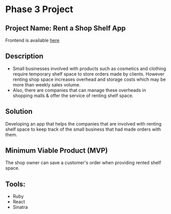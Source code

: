 # Phase 3 Project

## Project Name: Rent a Shop Shelf App

Frontend is available [here](https://github.com/FutureWorldX/Phase-3-Independent-Project)

## Description

- Small businesses involved with products such as cosmetics and clothing require temporary shelf space to store orders made by clients. However renting shop space increases overhead and storage costs which may be more than weekly sales volume.
- Also, there are companies that can manage these overheads in shopping malls & offer the service of renting shelf space. 

## Solution

Developing an app that helps the companies that are involved with renting shelf space to keep track of the small business that had made orders with them. 

## Minimum Viable Product (MVP)

The shop owner can save a customer's order when providing rented shelf space. 

## Tools:
- Ruby
- React
- Sinatra
